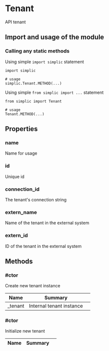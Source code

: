 Tenant
===

API tenant


## Import and usage of the module
### Calling any static methods
Using simple `import simplic` statement
```
import simplic

# usage
simplic.Tenant.METHOD(...)
```
Using simple `from simplic import ...` statement
```
from simplic import Tenant

# usage
Tenant.METHOD(...)
```


## Properties

### name

Name for usage

### id

Unique id

### connection_id

The tenant's connection string

### extern_name

Name of the tenant in the external system

### extern_id

ID of the tenant in the external system

## Methods

### #ctor
Create new tenant instance

| Name | Summary |    |
| --- | --- | ---- |
 | _tenant | Internal tenant instance | |

### #ctor
Initialize new tenant

| Name | Summary |    |
| --- | --- | ---- |
